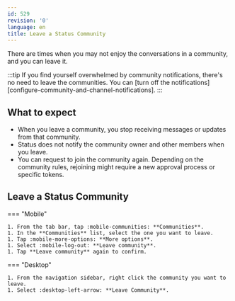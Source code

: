 ```yaml
---
id: 529
revision: '0'
language: en
title: Leave a Status Community
---
```


There are times when you may not enjoy the conversations in a community, and you can leave it.

:::tip
If you find yourself overwhelmed by community notifications, there's no need to leave the communities. You can [turn off the notifications][configure-community-and-channel-notifications].
:::

## What to expect

- When you leave a community, you stop receiving messages or updates from that community.
- Status does not notify the community owner and other members when you leave.
- You can request to join the community again. Depending on the community rules, rejoining might require a new approval process or specific tokens.

## Leave a Status Community

=== "Mobile"

    1. From the tab bar, tap :mobile-communities: **Communities**.
    1. In the **Communities** list, select the one you want to leave.
    1. Tap :mobile-more-options: **More options**.
    1. Select :mobile-log-out: **Leave community**.
    1. Tap **Leave community** again to confirm.

=== "Desktop"

    1. From the navigation sidebar, right click the community you want to leave.
    1. Select :desktop-left-arrow: **Leave Community**.
